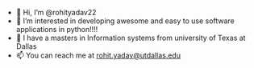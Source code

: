 - 👋 Hi, I’m @rohityadav22
- 👀 I’m interested in developing awesome and easy to use software applications in python!!!!
- 🌱 I have a masters in Information systems from university of Texas at Dallas
- 📫 You can reach me at rohit.yadav@utdallas.edu

<!---
rohityadav22/rohityadav22 is a ✨ special ✨ repository because its `README.md` (this file) appears on your GitHub profile.
You can click the Preview link to take a look at your changes.
--->
